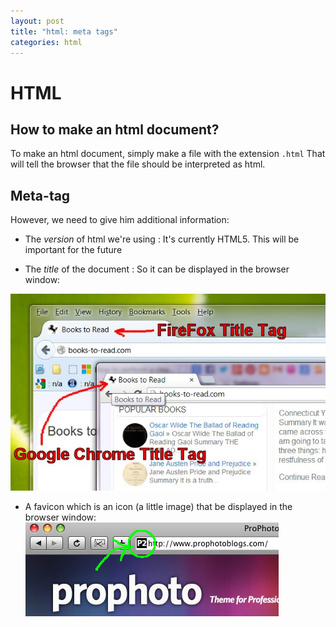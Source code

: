 ```yaml
---
layout: post
title: "html: meta tags"
categories: html
---
```


HTML
====

How to make an html document?
-----

To make an html document, simply make a file with the extension ``.html``
That will tell the browser that the file should be interpreted as html.

Meta-tag
----

However, we need to give him additional information:

  + The _version_ of html we're using : It's currently HTML5.
    This will be important for the future

  + The _title_ of the document : So it can be displayed in the browser window:

  ![window browser title](../assets/images/html__metatag--browsertitle.jpg)

  + A favicon which is an icon (a little image) that be displayed in the browser window:
  ![favicon](../assets/images/html__metatag--favicon.jpg)
